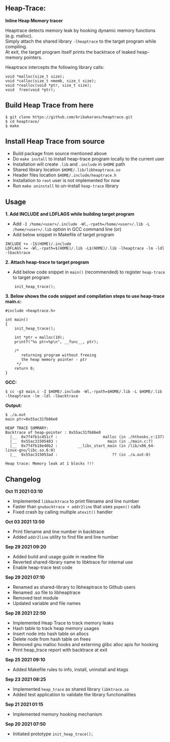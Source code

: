 
## Heap-Trace:
**Inline Heap Memory tracer**

Heaptrace detects memory leak by hooking dynamic memory functions (e.g. malloc).<br>
Simply attach the shared library ```-lheaptrace``` to the target program while compiling.<br>
At exit, the target program itself prints the backtrace of leaked heap-memory pointers.<br>

Heaptrace intercepts the following library calls:
```
void *malloc(size_t size);
void *calloc(size_t nmemb, size_t size);
void *realloc(void *ptr, size_t size);
void  free(void *ptr);
```
## Build Heap Trace from here
```
$ git clone https://github.com/kribakarans/heaptrace.git
$ cd heaptrace/
$ make
```
## Install Heap Trace from source
- Build package from source mentioned above
- Do ```make install``` to install heap-trace program locally to the current user
- Installation will create ```.lib``` and ```.include``` in ```$HOME``` path
- Shared library location ```$HOME/.lib/libheaptrace.so```
- Header files location ```$HOME/.include/heaptrace.h```
- Installation to ```root``` user is not implemented for now
- Run ```make uninstall``` to un-install ```heap-trace``` library
## Usage
**1. Add INCLUDE and LDFLAGS while building target program**
- Add ```-I /home/<user>/.include -Wl,-rpath=/home/<user>/.lib -L /home/<user>/.lib``` option in GCC command line (or)<br>
- Add below snippet in Makefile of target program
```
INCLUDE += -I$(HOME)/.include
LDFLAGS += -Wl,-rpath=$(HOME)/.lib -L$(HOME)/.lib -lheaptrace -lm -ldl -lbacktrace
``` 

**2. Attach heap-trace to target program**
- Add below code snippet in ```main()``` (recommended) to register ```heap-trace``` to target program
```
    init_heap_trace();
```
**3. Below shows the code snippet and compilation steps to use heap-trace**<br>
**main.c:**
```
#include <heaptrace.h>

int main()
{
	init_heap_trace();

	int *ptr = malloc(10);
	printf("%s ptr=%p\n", __func__, ptr);

	/*
	   returning program without freeing
	   the heap memory pointer - ptr
	 */
	return 0;
}
```
**GCC:**
```
$ cc -g3 main.c -I $HOME/.include -Wl,-rpath=$HOME/.lib -L $HOME/.lib -lheaptrace -lm -ldl -lbacktrace
```
**Output:**
```
$ ./a.out 
main ptr=0x55ac31fb86e0

HEAP TRACE SUMMARY:
Backtrace of heap-pointer : 0x55ac31fb86e0
  |__  0x7f4fb1c451cf :                    malloc (in ./hthooks.c:137)
  |__  0x55ac31505483 :                      main (in ./main.c:7)
  |__  0x7f4fb18e40b2 :         __libc_start_main (in /lib/x86_64-linux-gnu/libc.so.6:0)
  |__  0x55ac315053ad :                        ?? (in ./a.out:0)

Heap trace: Memory leak at 1 blocks !!!
```

## Changelog
**Oct 11 2021 03:10**
- Implemented ```libbacktrace``` to print filename and line number
- Faster than ```gnubacktrace + addr2line``` that uses ```popen()``` calls
- Fixed crash by calling multiple ```atexit()``` handler

**Oct 03 2021 13:50**
- Print filename and line number in backtrace
- Added ```addr2line``` utility to find file and line number

**Sep 29 2021 09:20**
- Added build and usage guide in readme file
- Reverted shared-library name to libktrace for internal use
- Enable heap-trace test code

**Sep 29 2021 07:10**
- Renamed as shared-library to libheaptrace to Github users
- Renamed .so file to libheaptrace
- Removed test module
- Updated variable and file names

**Sep 28 2021 22:50**
- Implemented Heap Trace to track memory leaks
- Hash table to track heap memory usages
- Insert node into hash table on allocs
- Delete node from hash table on frees
- Removed gnu malloc hooks and externing glibc alloc apis for hooking 
- Print heap_trace report with backtrace at exit

**Sep 25 2021 09:10**
- Added Makefile rules to info, install, uninstall and ktags

**Sep 23 2021 08:25**
- Implemented ```heap_trace``` as shared library ```libktrace.so```
- Added test application to validate the library functionalities

**Sep 21 2021 01:15**
- Implemented memory hooking mechanism

**Sep 20 2021 07:50**
- Initiated prototype ```init_heap_trace();```
